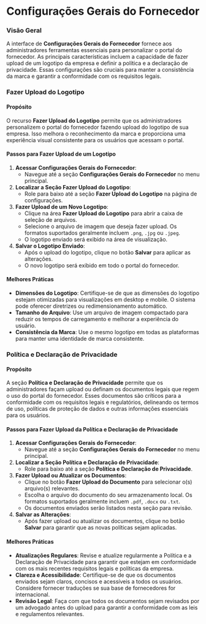 # Configurações Gerais do Fornecedor

### Visão Geral

A interface de **Configurações Gerais do Fornecedor** fornece aos administradores ferramentas essenciais para personalizar o portal do fornecedor. As principais características incluem a capacidade de fazer upload de um logotipo da empresa e definir a política e a declaração de privacidade. Essas configurações são cruciais para manter a consistência da marca e garantir a conformidade com os requisitos legais.

### Fazer Upload do Logotipo

#### Propósito

O recurso **Fazer Upload do Logotipo** permite que os administradores personalizem o portal do fornecedor fazendo upload do logotipo de sua empresa. Isso melhora o reconhecimento da marca e proporciona uma experiência visual consistente para os usuários que acessam o portal.

#### Passos para Fazer Upload de um Logotipo

1. **Acessar Configurações Gerais do Fornecedor**:
   * Navegue até a seção **Configurações Gerais do Fornecedor** no menu principal.
2. **Localizar a Seção Fazer Upload do Logotipo**:
   * Role para baixo até a seção **Fazer Upload do Logotipo** na página de configurações.
3. **Fazer Upload de um Novo Logotipo**:
   * Clique na área **Fazer Upload do Logotipo** para abrir a caixa de seleção de arquivos.
   * Selecione o arquivo de imagem que deseja fazer upload. Os formatos suportados geralmente incluem `.png`, `.jpg` ou `.jpeg`.
   * O logotipo enviado será exibido na área de visualização.
4. **Salvar o Logotipo Enviado**:
   * Após o upload do logotipo, clique no botão **Salvar** para aplicar as alterações.
   * O novo logotipo será exibido em todo o portal do fornecedor.

#### Melhores Práticas

* **Dimensões do Logotipo**: Certifique-se de que as dimensões do logotipo estejam otimizadas para visualizações em desktop e mobile. O sistema pode oferecer diretrizes ou redimensionamento automático.
* **Tamanho do Arquivo**: Use um arquivo de imagem compactado para reduzir os tempos de carregamento e melhorar a experiência do usuário.
* **Consistência da Marca**: Use o mesmo logotipo em todas as plataformas para manter uma identidade de marca consistente.

### Política e Declaração de Privacidade

#### Propósito

A seção **Política e Declaração de Privacidade** permite que os administradores façam upload ou definam os documentos legais que regem o uso do portal do fornecedor. Esses documentos são críticos para a conformidade com os requisitos legais e regulatórios, delineando os termos de uso, políticas de proteção de dados e outras informações essenciais para os usuários.

#### Passos para Fazer Upload da Política e Declaração de Privacidade

1. **Acessar Configurações Gerais do Fornecedor**:
   * Navegue até a seção **Configurações Gerais do Fornecedor** no menu principal.
2. **Localizar a Seção Política e Declaração de Privacidade**:
   * Role para baixo até a seção **Política e Declaração de Privacidade**.
3. **Fazer Upload ou Atualizar os Documentos**:
   * Clique no botão **Fazer Upload do Documento** para selecionar o(s) arquivo(s) relevantes.
   * Escolha o arquivo do documento do seu armazenamento local. Os formatos suportados geralmente incluem `.pdf`, `.docx` ou `.txt`.
   * Os documentos enviados serão listados nesta seção para revisão.
4. **Salvar as Alterações**:
   * Após fazer upload ou atualizar os documentos, clique no botão **Salvar** para garantir que as novas políticas sejam aplicadas.

#### Melhores Práticas

* **Atualizações Regulares**: Revise e atualize regularmente a Política e a Declaração de Privacidade para garantir que estejam em conformidade com os mais recentes requisitos legais e políticas da empresa.
* **Clareza e Acessibilidade**: Certifique-se de que os documentos enviados sejam claros, concisos e acessíveis a todos os usuários. Considere fornecer traduções se sua base de fornecedores for internacional.
* **Revisão Legal**: Faça com que todos os documentos sejam revisados por um advogado antes do upload para garantir a conformidade com as leis e regulamentos relevantes.